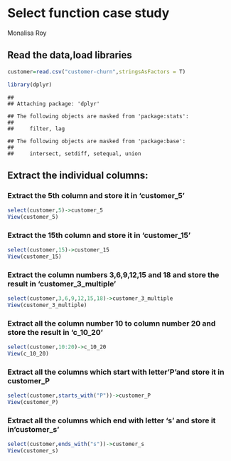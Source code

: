 Select function case study
================
Monalisa Roy

## Read the data,load libraries

``` r
customer=read.csv("customer-churn",stringsAsFactors = T)

library(dplyr)
```

    ## 
    ## Attaching package: 'dplyr'

    ## The following objects are masked from 'package:stats':
    ## 
    ##     filter, lag

    ## The following objects are masked from 'package:base':
    ## 
    ##     intersect, setdiff, setequal, union

## Extract the individual columns:

### Extract the 5th column and store it in ‘customer_5’

``` r
select(customer,5)->customer_5
View(customer_5)
```

### Extract the 15th column and store it in ‘customer_15’

``` r
select(customer,15)->customer_15
View(customer_15)
```

### Extract the column numbers 3,6,9,12,15 and 18 and store the result in ‘customer_3\_multiple’

``` r
select(customer,3,6,9,12,15,18)->customer_3_multiple
View(customer_3_multiple)
```

### Extract all the column number 10 to column number 20 and store the result in ‘c_10_20’

``` r
select(customer,10:20)->c_10_20
View(c_10_20)
```

### Extract all the columns which start with letter’P’and store it in customer_P

``` r
select(customer,starts_with("P"))->customer_P
View(customer_P)
```

### Extract all the columns which end with letter ‘s’ and store it in’customer_s’

``` r
select(customer,ends_with("s"))->customer_s
View(customer_s)
```
